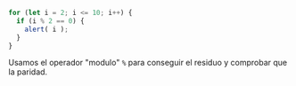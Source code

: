 

```js run demo
for (let i = 2; i <= 10; i++) {
  if (i % 2 == 0) {
    alert( i );
  }
}
```

Usamos el operador "modulo" `%` para conseguir el residuo y comprobar que la paridad.
